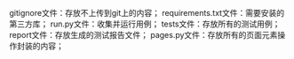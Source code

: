  gitignore文件：存放不上传到git上的内容； requirements.txt文件：需要安装的第三方库； run.py文件：收集并运行用例； tests文件：存放所有的测试用例； report文件：存放生成的测试报告文件； pages.py文件：存放所有的页面元素操作封装的内容；
